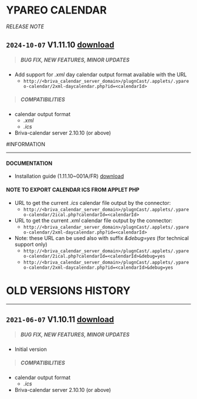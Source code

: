 # YPAREO CALENDAR
*RELEASE NOTE*

## `2024-10-07` V1.11.10 [download](https://github.com/Qeedji/archives/blob/master/downloads/applets/connector-ypareo-V1.11.10/delivery/ypareo-calendar-1.11.10.saz)
>##### **BUG FIX, NEW FEATURES, MINOR UPDATES**
- Add support for *.xml* day calendar output format available with the URL
	- ```http://<briva_calendar_server_domain>/plugnCast/.applets/.ypareo-calendar/2xml-daycalendar.php?id=<calendarId>```
>##### **COMPATIBILITIES**
- calendar output format
	- *.xml*
	- *.ics*
- Briva-calendar server 2.10.10 (or above)

#INFORMATION
***********************************************************************
#### **DOCUMENTATION**
- Installation guide (1.11.10~001A/FR) [download](https://github.com/Qeedji/archives/blob/master/downloads/applets/connector-ypareo-V1.11.10/delivery/briva_calendar_ypareo-user_manual-1.11.10~001A_en.pdf)
#### **NOTE TO EXPORT CALENDAR ICS FROM APPLET PHP**
- URL to get the current *.ics* calendar file output by the connector:
	- ```http://<briva_calendar_server_domain>/plugnCast/.applets/.ypareo-calendar/2ical.php?calendarId=<calendarId>```
- URL to get the current *.xml* calendar file output by the connector:
	- ```http://<briva_calendar_server_domain>/plugnCast/.applets/.ypareo-calendar/2xml-daycalendar.php?id=<calendarId>```
- Note: these URL can be used also with suffix *&debug=yes* (for technical support only)
    - ```http://<briva_calendar_server_domain>/plugnCast/.applets/.ypareo-calendar/2ical.php?calendarId=<calendarId>&debug=yes```
    - ```http://<briva_calendar_server_domain>/plugnCast/.applets/.ypareo-calendar/2xml-daycalendar.php?id=<calendarId>&debug=yes```
# OLD VERSIONS HISTORY
*********************************************************************************************************

## `2021-06-07` V1.10.11 [download](https://github.com/Qeedji/archives/blob/master/downloads/applets/connector-ypareo-V1.10.11/delivery/ypareo-calendar-1.10.11.saz)
>##### **BUG FIX, NEW FEATURES, MINOR UPDATES**
- Initial version
>##### **COMPATIBILITIES**
- calendar output format
	- *.ics*
- Briva-calendar server 2.10.10 (or above)
